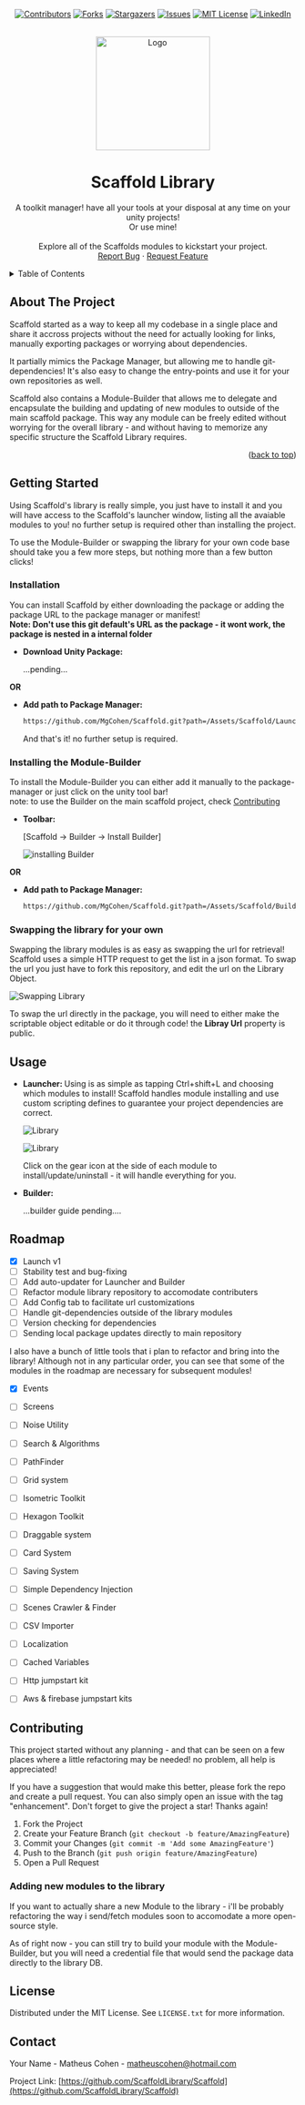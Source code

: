 <div align="center">

[![Contributors][contributors-shield]][contributors-url]
[![Forks][forks-shield]][forks-url]
[![Stargazers][stars-shield]][stars-url]
[![Issues][issues-shield]][issues-url]
[![MIT License][license-shield]][license-url]
[![LinkedIn][linkedin-shield]][linkedin-url]

</div>


<!-- PROJECT LOGO -->
<br />
<div align="center">
  <a href="https://avatars.githubusercontent.com/u/109361408?s=400&u=e1530a760f1b11646a0cd9d13e9776a0c6bdf964&v=4">
    <img src="https://avatars.githubusercontent.com/u/109361408?s=400&u=e1530a760f1b11646a0cd9d13e9776a0c6bdf964&v=4" alt="Logo" width="200" height="200">
  </a>

<h1 align="center">Scaffold Library</h1>

  <p align="center">
    A toolkit manager! have all your tools at your disposal at any time on your unity projects! 
    <br />
    Or use mine!
    <br />    <br />
    Explore all of the Scaffolds modules to kickstart your project.
    <br />
    <a href="https://github.com/ScaffoldLibrary/Scaffold/issues">Report Bug</a>
    ·
    <a href="https://github.com/ScaffoldLibrary/Scaffold/issues">Request Feature</a>
  </p>
</div>



<!-- TABLE OF CONTENTS -->
<details>
  <summary>Table of Contents</summary>
  <ol>
    <li>
      <a href="#about-the-project">About The Project</a>
    </li>
    <li>
      <a href="#getting-started">Getting Started</a>
      <ul>
        <li><a href="#installation">Installation</a></li>
        <li><a href="#Installing the Module-Builder">Installing the Module-Builder</a></li>
        <li><a href="#Swapping the library for your own">Prerequisites</a></li>
      </ul>
    </li>
    <li><a href="#usage">Usage</a></li>
    <li><a href="#roadmap">Roadmap</a></li>
    <li><a href="#contributing">Contributing</a></li>
    <li><a href="#license">License</a></li>
    <li><a href="#contact">Contact</a></li>
  </ol>
</details>



<!-- ABOUT THE PROJECT -->
## About The Project

Scaffold started as a way to keep all my codebase in a single place and share it accross projects without the need for actually looking for links, manually exporting packages or worrying about dependencies.

It partially mimics the Package Manager, but allowing me to handle git-dependencies! It's also easy to change the entry-points and use it for your own repositories as well.

Scaffold also contains a Module-Builder that allows me to delegate and encapsulate the building and updating of new modules to outside of the main scaffold package. This way any module can be freely edited without worrying for the overall library - and without having to memorize any specific structure the Scaffold Library requires.

<p align="right">(<a href="#top">back to top</a>)</p>

<!-- GETTING STARTED -->
## Getting Started

Using Scaffold's library is really simple, you just have to install it and you will have access to the Scaffold's launcher window, listing all the avaiable modules to you! no further setup is required other than installing the project.

To use the Module-Builder or swapping the library for your own code base should take you a few more steps, but nothing more than a few button clicks!

### Installation

You can install Scaffold by either downloading the package or adding the package URL to the package manager or manifest! <br/><b>Note: Don't use this git default's URL as the package - it wont work, the package is nested in a internal folder </b>

* <b>Download Unity Package:</b>

    ...pending...

<b>OR</b>

* <b>Add path to Package Manager:</b>
   ```sh
   https://github.com/MgCohen/Scaffold.git?path=/Assets/Scaffold/Launcher
   ```

  And that's it! no further setup is required.


### Installing the Module-Builder

To install the Module-Builder you can either add it manually to the package-manager or just click on the unity tool bar!
<br />
note: to use the Builder on the main scaffold project, check <a href="https://github.com/ScaffoldLibrary/Scaffold/issues">Contributing</a>

* <b> Toolbar:</b>

    [Scaffold -> Builder -> Install Builder]
    
    ![installing Builder](https://imgur.com/HPyc3IJ.png)
 
<b>OR</b>

* <b>Add path to Package Manager: </b>

   ```sh
   https://github.com/MgCohen/Scaffold.git?path=/Assets/Scaffold/Builder
   ```
   
   
### Swapping the library for your own

Swapping the library modules is as easy as swapping the url for retrieval! Scaffold uses a simple HTTP request to get the list in a json format.
To swap the url you just have to fork this repository, and edit the url on the Library Object. 

  ![Swapping Library](https://imgur.com/Tx74Eux.png)

To swap the url directly in the package, you will need to either make the scriptable object editable or do it through code! the <b>Libray Url</b> property is public.


<!-- USAGE EXAMPLES -->
## Usage

* <b> Launcher: </b>
    Using is as simple as tapping Ctrl+shift+L and choosing which modules to install! Scaffold handles module installing and use custom scripting defines to guarantee your project dependencies are correct.

    ![Library](https://imgur.com/VMMm5nc.png)

    ![Library](https://imgur.com/HCPamRY.png)

    Click on the gear icon at the side of each module to install/update/uninstall - it will handle everything for you.
    
* <b> Builder: </b>

    ...builder guide pending....

<!-- ROADMAP -->
## Roadmap

- [X] Launch v1
- [ ] Stability test and bug-fixing
- [ ] Add auto-updater for Launcher and Builder
- [ ] Refactor module library repository to accomodate contributers
- [ ] Add Config tab to facilitate url customizations
- [ ] Handle git-dependencies outside of the library modules
- [ ] Version checking for dependencies
- [ ] Sending local package updates directly to main repository

I also have a bunch of little tools that i plan to refactor and bring into the library!
Although not in any particular order, you can see that some of the modules in the roadmap are necessary for subsequent modules!

- [X] Events
- [ ] Screens
- [ ] Noise Utility
- [ ] Search & Algorithms
- [ ] PathFinder
- [ ] Grid system
- [ ] Isometric Toolkit
- [ ] Hexagon Toolkit
- [ ] Draggable system
- [ ] Card System
- [ ] Saving System
- [ ] Simple Dependency Injection
- [ ] Scenes Crawler & Finder
- [ ] CSV Importer
- [ ] Localization
- [ ] Cached Variables
- [ ] Http jumpstart kit
- [ ] Aws & firebase jumpstart kits


<!-- CONTRIBUTING -->
## Contributing

This project started without any planning - and that can be seen on a few places where a little refactoring may be needed! no problem, all help is appreciated!

If you have a suggestion that would make this better, please fork the repo and create a pull request. You can also simply open an issue with the tag "enhancement".
Don't forget to give the project a star! Thanks again!

1. Fork the Project
2. Create your Feature Branch (`git checkout -b feature/AmazingFeature`)
3. Commit your Changes (`git commit -m 'Add some AmazingFeature'`)
4. Push to the Branch (`git push origin feature/AmazingFeature`)
5. Open a Pull Request

### Adding new modules to the library

If you want to actually share a new Module to the library - i'll be probably refactoring the way i send/fetch modules soon to accomodate a more open-source style.

As of right now - you can still try to build your module with the Module-Builder, but you will need a credential file that would send the package data directly to the library DB.


<!-- LICENSE -->
## License

Distributed under the MIT License. See `LICENSE.txt` for more information.

<!-- CONTACT -->
## Contact

Your Name - Matheus Cohen - matheuscohen@hotmail.com

Project Link: [https://github.com/ScaffoldLibrary/Scaffold](https://github.com/ScaffoldLibrary/Scaffold)


<!-- MARKDOWN LINKS & IMAGES -->
<!-- https://www.markdownguide.org/basic-syntax/#reference-style-links -->
[contributors-shield]: https://img.shields.io/github/contributors/ScaffoldLibrary/Scaffold.svg?style=for-the-badge
[contributors-url]: https://github.com/ScaffoldLibrary/Scaffold/graphs/contributors
[forks-shield]: https://img.shields.io/github/forks/ScaffoldLibrary/Scaffold.svg?style=for-the-badge
[forks-url]: https://github.com/ScaffoldLibrary/Scaffold/network/members
[stars-shield]: https://img.shields.io/github/stars/ScaffoldLibrary/Scaffold.svg?style=for-the-badge
[stars-url]: https://github.com/ScaffoldLibrary/Scaffold/stargazers
[issues-shield]: https://img.shields.io/github/issues/ScaffoldLibrary/Scaffold.svg?style=for-the-badge
[issues-url]: https://github.com/ScaffoldLibrary/Scaffold/issues
[license-shield]: https://img.shields.io/github/license/ScaffoldLibrary/Scaffold.svg?style=for-the-badge
[license-url]: https://github.com/ScaffoldLibrary/Scaffold/blob/master/LICENSE.txt
[linkedin-shield]: https://img.shields.io/badge/-LinkedIn-black.svg?style=for-the-badge&logo=linkedin&colorB=555
[linkedin-url]: https://linkedin.com/in/linkedin_username
[product-screenshot]: images/screenshot.png
[Next.js]: https://img.shields.io/badge/next.js-000000?style=for-the-badge&logo=nextdotjs&logoColor=white
[Next-url]: https://nextjs.org/
[React.js]: https://img.shields.io/badge/React-20232A?style=for-the-badge&logo=react&logoColor=61DAFB
[React-url]: https://reactjs.org/
[Vue.js]: https://img.shields.io/badge/Vue.js-35495E?style=for-the-badge&logo=vuedotjs&logoColor=4FC08D
[Vue-url]: https://vuejs.org/
[Angular.io]: https://img.shields.io/badge/Angular-DD0031?style=for-the-badge&logo=angular&logoColor=white
[Angular-url]: https://angular.io/
[Svelte.dev]: https://img.shields.io/badge/Svelte-4A4A55?style=for-the-badge&logo=svelte&logoColor=FF3E00
[Svelte-url]: https://svelte.dev/
[Laravel.com]: https://img.shields.io/badge/Laravel-FF2D20?style=for-the-badge&logo=laravel&logoColor=white
[Laravel-url]: https://laravel.com
[Bootstrap.com]: https://img.shields.io/badge/Bootstrap-563D7C?style=for-the-badge&logo=bootstrap&logoColor=white
[Bootstrap-url]: https://getbootstrap.com
[JQuery.com]: https://img.shields.io/badge/jQuery-0769AD?style=for-the-badge&logo=jquery&logoColor=white
[JQuery-url]: https://jquery.com 
